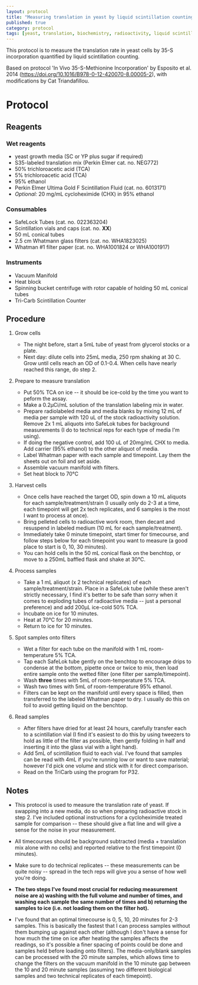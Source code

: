 ```yaml
---
layout: protocol
title: "Measuring translation in yeast by liquid scintillation counting"
published: true
category: protocol
tags: [yeast, translation, biochemistry, radioactivity, liquid scintillation counting, translation rate]
---
```


This protocol is to measure the translation rate in yeast cells by 35-S incorporation quantified by liquid scintillation counting.

Based on protocol 'In Vivo 35-S-Methionine Incorporation' by Esposito et al. 2014 (https://doi.org/10.1016/B978-0-12-420070-8.00005-2), with modiﬁcations by Cat Triandafillou.


# Protocol #

## Reagents

### Wet reagents

- yeast growth media (SC or YP plus sugar if required)
- S35-labeled translation mix (Perkin Elmer cat. no. NEG772)
- 50% trichloroacetic acid (TCA)
- 5% trichloroacetic acid (TCA)
- 95% ethanol
- Perkin Elmer Ultima Gold F Scintillation Fluid (cat. no. 6013171)
- *Optional:* 20 mg/mL cycloheximide (CHX) in 95% ethanol


### Consumables

- SafeLock Tubes (cat. no. 022363204)
- Scintillation vials and caps (cat. no. **XX**)
- 50 mL conical tubes
- 2.5 cm Whatmann glass filters (cat. no. WHA1823025)
- Whatman #1 filter paper (cat. no. WHA1001824 or WHA1001917)


### Instruments

- Vacuum Manifold
- Heat block 
- Spinning bucket centrifuge with rotor capable of holding 50 mL conical tubes
- Tri-Carb Scintillation Counter


## Procedure

1. Grow cells
    - The night before, start a 5mL tube of yeast from glycerol stocks or a plate.
    - Next day: dilute cells into 25mL media, 250 rpm shaking at 30 C. Grow until cells reach an OD of 0.1-0.4. When cells have nearly reached this range, do step 2.
    
2. Prepare to measure translation
    - Put 50% TCA on ice -- it should be ice-cold by the time you want to peform the assay.
    - Make a 0.2µCi/mL solution of the translation labeling mix in water.
    - Prepare radiolabeled media and media blanks by mixing 12 mL of media per sample with 120 uL of the stock radioactivity solution. Remove 2x 1 mL aliquots into SafeLok tubes for background measurements (I do to technical reps for each type of media I'm using).
    - If doing the negative control, add 100 uL of 20mg/mL CHX to media. Add carrier (95% ethanol) to the other aliquot of media.
    - Label Whatman paper with each sample and timepoint. Lay them the sheets out on foil and set aside.
    - Assemble vacuum manifold with filters.
    - Set heat block to 70&deg;C

3. Harvest cells
    - Once cells have reached the target OD, spin down a 10 mL aliquots for each sample/treatment/strain (I usually only do 2-3 at a time, each timepoint will get 2x tech replicates, and 6 samples is the most I want to process at once).
    - Bring pelleted cells to radioactive work room, then decant and resuspend in labeled medium (10 mL for each sample/treatment). 
    - Immediately take 0 minute timepoint, start timer for timecourse, and follow steps below for each timepoint you want to measure (a good place to start is 0, 10, 30 minutes).
    - You can hold cells in the 50 mL conical flask on the benchtop, or move to a 250mL baffled flask and shake at 30&deg;C.

4. Process samples
    - Take a 1 mL aliquot (x 2 technical replicates) of each sample/treatment/strain. Place in a SafeLok tube (while these aren't strictly necessary, I find it's better to be safe than sorry when it comes to exploding tubes of radioactive media -- just a personal preference) and add 200µL ice-cold 50% TCA.
    - Incubate on ice for 10 minutes.
    - Heat at 70&deg;C for 20 minutes.
    - Return to ice for 10 minutes.

5. Spot samples onto filters
    - Wet a filter for each tube on the manifold with 1 mL room-temperature 5% TCA.
    - Tap each SafeLok tube gently on the benchtop to encourage drips to condense at the bottom, pipette once or twice to mix, then load entire sample onto the wetted filter (one filter per sample/timepoint).
    - Wash **three** times with 5mL of room-temperature 5% TCA.
    - Wash two times with 5mL of room-temperature 95% ethanol.
    - Filters can be kept on the manifold until every space is filled, then transferred to the labeled Whatman paper to dry. I usually do this on foil to avoid getting liquid on the benchtop.
    
6. Read samples
    - After filters have dried for at least 24 hours, carefully transfer each to a scintillation vial (I find it's easiest to do this by using tweezers to hold as little of the filter as possible, then gently folding in half and inserting it into the glass vial with a light hand).
    - Add 5mL of scintillation fluid to each vial. I've found that samples can be read with 4mL if you're running low or want to save material; however I'd pick one volume and stick with it for direct comparison.
    - Read on the TriCarb using the program for P32.



## Notes

- This protocol is used to measure the translation rate of yeast. If swapping into a new media, do so when preparing radioactive stock in step 2. I've included optional instructions for a cycloheximide treated sample for comparison -- these should give a flat line and will give a sense for the noise in your measurement.

- All timecourses should be background subtracted (media + translation mix alone with no cells) and reported relative to the first timepoint (0 minutes).

- Make sure to do technical replicates -- these measurements can be quite noisy -- spread in the tech reps will give you a sense of how well you're doing.

- **The two steps I've found most crucial for reducing measurement noise are a) washing with the full volume and number of times, and washing each sample the same number of times and b) returning the samples to ice (i.e. not loading them on the filter hot).**

- I've found that an optimal timecourse is 0, 5, 10, 20 minutes for 2-3 samples. This is basically the fastest that I can process samples without them bumping up against each other (although I don't have a sense for how much the time on ice after heating the samples affects the readings, so it's possible a finer spacing of points could be done and samples held before loading onto filters). The media-only/blank samples can be processed with the 20 minute samples, which allows time to change the filters on the vacuum manifold in the 10 minute gap between the 10 and 20 minute samples (assuming two different biological samples and two technical replicates of each timepoint).